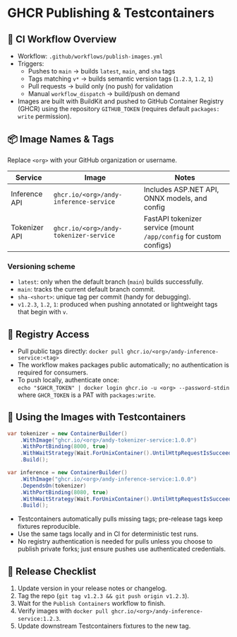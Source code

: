 # GHCR Publishing & Testcontainers

## 🔄 CI Workflow Overview
- Workflow: `.github/workflows/publish-images.yml`
- Triggers:
  - Pushes to `main` → builds `latest`, `main`, and `sha` tags
  - Tags matching `v*` → builds semantic version tags (`1.2.3`, `1.2`, `1`)
  - Pull requests → build only (no push) for validation
  - Manual `workflow_dispatch` → build/push on demand
- Images are built with BuildKit and pushed to GitHub Container Registry (GHCR) using the repository `GITHUB_TOKEN` (requires default `packages: write` permission).

## 📦 Image Names & Tags
Replace `<org>` with your GitHub organization or username.

| Service | Image | Notes |
|---------|-------|-------|
| Inference API | `ghcr.io/<org>/andy-inference-service` | Includes ASP.NET API, ONNX models, and config |
| Tokenizer API | `ghcr.io/<org>/andy-tokenizer-service` | FastAPI tokenizer service (mount `/app/config` for custom configs) |

### Versioning scheme
- `latest`: only when the default branch (`main`) builds successfully.
- `main`: tracks the current default branch commit.
- `sha-<short>`: unique tag per commit (handy for debugging).
- `v1.2.3`, `1.2`, `1`: produced when pushing annotated or lightweight tags that begin with `v`.

## 🔐 Registry Access
- Pull public tags directly: `docker pull ghcr.io/<org>/andy-inference-service:<tag>`
- The workflow makes packages public automatically; no authentication is required for consumers.
- To push locally, authenticate once:  
  `echo "$GHCR_TOKEN" | docker login ghcr.io -u <org> --password-stdin`  
  where `GHCR_TOKEN` is a PAT with `packages:write`.

## 🧪 Using the Images with Testcontainers
```csharp
var tokenizer = new ContainerBuilder()
    .WithImage("ghcr.io/<org>/andy-tokenizer-service:1.0.0")
    .WithPortBinding(8000, true)
    .WithWaitStrategy(Wait.ForUnixContainer().UntilHttpRequestIsSucceeded("/health"))
    .Build();

var inference = new ContainerBuilder()
    .WithImage("ghcr.io/<org>/andy-inference-service:1.0.0")
    .DependsOn(tokenizer)
    .WithPortBinding(8080, true)
    .WithWaitStrategy(Wait.ForUnixContainer().UntilHttpRequestIsSucceeded("/health"))
    .Build();
```

- Testcontainers automatically pulls missing tags; pre-release tags keep fixtures reproducible.
- Use the same tags locally and in CI for deterministic test runs.
- No registry authentication is needed for pulls unless you choose to publish private forks; just ensure pushes use authenticated credentials.

## 🚀 Release Checklist
1. Update version in your release notes or changelog.
2. Tag the repo (`git tag v1.2.3 && git push origin v1.2.3`).
3. Wait for the `Publish Containers` workflow to finish.
4. Verify images with `docker pull ghcr.io/<org>/andy-inference-service:1.2.3`.
5. Update downstream Testcontainers fixtures to the new tag.
